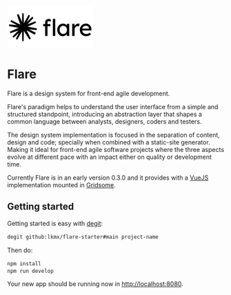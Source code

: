 ![Flare](./flare.png)

# Flare

Flare is a design system for front-end agile development. 

Flare's paradigm helps to understand the user interface from a simple and structured standpoint, introducing an abstraction layer that shapes a common language between analysts, designers, coders and testers.

The design system implementation is focused in the separation of content, design and code; specially when combined with a static-site generator. Making it ideal for front-end agile software projects where the three aspects evolve at different pace with an impact either on quality or development time.

Currently Flare is in an early version 0.3.0 and it provides with a [VueJS](https://vuejs.org/) implementation mounted in [Gridsome](https://gridsome.org/).

## Getting started

Getting started is easy with [degit](https://github.com/Rich-Harris/degit):

````bash
degit github:lkmx/flare-starter#main project-name
````

Then do:

````bash
npm install
npm run develop
````

Your new app should be running now in [http://localhost:8080](http://localhost:8080).